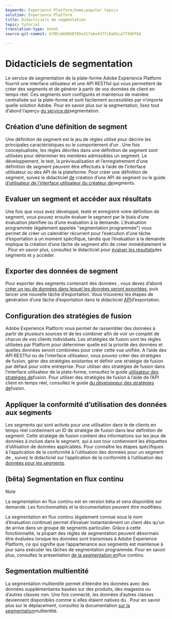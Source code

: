 ```yaml
---
keywords: Experience Platform;home;popular topics
solution: Experience Platform
title: Didacticiels de segmentation
topic: tutorial
translation-type: tm+mt
source-git-commit: 6705cb699b0785e317a6e437fc8a01ca77266f84

---
```



# Didacticiels de segmentation

Le service de segmentation de la plate-forme Adobe Experience Platform fournit une interface utilisateur et une API RESTful qui vous permettent de créer des segments et de générer   à partir de vos données de client en temps réel. Ces segments sont configurés et maintenus de manière centralisée sur la plate-forme et sont facilement accessibles par n’importe quelle solution Adobe. Pour en savoir plus sur la segmentation, lisez tout d’abord l’aperçu [du service de](../segmentation/home.md)segmentation.

## Création d’une définition de segment

Une définition de segment est le jeu de règles utilisé pour décrire les principales caractéristiques ou le comportement d’un   . Une fois conceptualisée, les règles décrites dans une définition de segment sont utilisées pour déterminer les membres  admissibles  un segment. Le développement, le test, la prévisualisation et l’enregistrement d’une définition de segment peuvent être effectués à l’aide de l’interface utilisateur ou des API de la plateforme. Pour créer une définition de segment, suivez le didacticiel [de](../segmentation/tutorials/create-a-segment.md) création d’une API de segment ou le guide [d’utilisateur de l’interface utilisateur du créateur de](../segmentation/ui/overview.md)segments.

## Evaluer un segment et accéder aux résultats

Une fois que vous avez développé, testé et enregistré votre définition de segment, vous pouvez ensuite évaluer le segment par le biais d’une évaluation planifiée ou d’une évaluation à la demande. L’évaluation programmée (également appelée &quot;segmentation programmée&quot;) vous permet de créer un calendrier récurrent pour l’exécution d’une tâche d’exportation à un moment spécifique, tandis que l’évaluation à la demande implique la création d’une tâche de segment afin de créer immédiatement le  . Pour en savoir plus, consultez le didacticiel pour [évaluer les résultats](../segmentation/tutorials/evaluate-a-segment.md)des segments et y accéder.

## Exporter des données de segment

Pour exporter des segments contenant des données , vous devez d’abord [créer un jeu de données dans lequel les données seront exportées](../segmentation/tutorials/create-dataset-export-segment.md), puis lancer une nouvelle tâche d’exportation. Vous trouverez les étapes de génération d’une tâche d’exportation dans le didacticiel [API](../segmentation/tutorials/export-data.md)d’exportation.

## Configuration des stratégies de fusion

Adobe Experience Platform vous permet de rassembler des données à partir de plusieurs sources et de les combiner afin de voir un  complet de chacun de vos clients individuels. Les stratégies de fusion sont les règles utilisées par Platform pour déterminer quelle est la priorité des données et quelles données seront combinées pour créer cette vue unifiée. A l’aide des API RESTful ou de l’interface utilisateur, vous pouvez créer des stratégies de fusion, gérer des stratégies existantes et définir une stratégie de fusion par défaut pour votre entreprise. Pour utiliser des stratégies de fusion dans l’interface utilisateur de la plate-forme, consultez le guide [utilisateur des stratégies de](../profile/ui/merge-policies.md)fusion. Pour utiliser des stratégies de fusion à l’aide de l’API  client en temps réel, consultez le guide [du développeur des stratégies de](../profile/api/merge-policies.md)fusion.

## Appliquer la conformité d’utilisation des données aux segments

Les segments qui sont activés pour une utilisation dans le de clients en temps réel contiennent un ID de stratégie de fusion dans leur définition de segment. Cette stratégie de fusion contient des informations sur les jeux de données à inclure dans le segment, qui à son tour contiennent les étiquettes d’utilisation de données applicables. Pour connaître les étapes spécifiques à l’application de la conformité à l’utilisation des données pour un segment  de , suivez le didacticiel sur l’application de la conformité à l’utilisation des [données pour les segments](../segmentation/tutorials/governance.md).

## (bêta) Segmentation en flux continu

>[!NOTE]
>La segmentation en flux continu est en version bêta et sera disponible sur demande. Les fonctionnalités et la documentation peuvent être modifiées.

La segmentation en flux continu (également connue sous le nom d’évaluation  continue) permet d’évaluer instantanément un client dès qu’un  de arrive dans un groupe de segments particulier. Grâce à cette fonctionnalité, la plupart des règles de segmentation peuvent désormais être évaluées lorsque les données sont transmises à Adobe Experience Platform, ce qui signifie que l’appartenance aux segments est maintenue à jour sans exécuter les tâches de segmentation programmée. Pour en savoir plus, consultez la présentation [de la segmentation en](../segmentation/api/streaming-segmentation.md)flux continu.

## Segmentation multientité

La segmentation multientité permet d’étendre les données  avec des données supplémentaires basées sur des produits, des magasins ou d’autres classes  non. Une fois connecté, les données d’autres classes deviennent disponibles comme si elles étaient natives du  . Pour en savoir plus sur le déplacement, consultez la documentation [sur la segmentation](../segmentation/multi-entity-segmentation.md)multientité.